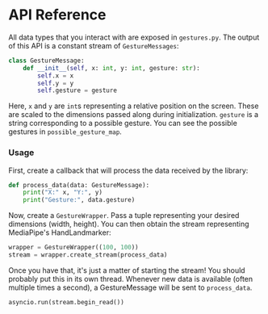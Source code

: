 # API Reference
All data types that you interact with are exposed in `gestures.py`. The output of this API is a constant stream of `GestureMessages`:
```python
class GestureMessage:
    def __init__(self, x: int, y: int, gesture: str):
        self.x = x
        self.y = y
        self.gesture = gesture
```

Here, `x` and `y` are `int`s representing a relative position on the screen. These are scaled to the dimensions passed along during initialization. `gesture` is a string corresponding to a possible gesture. You can see the possible gestures in `possible_gesture_map`.

### Usage

First, create a callback that will process the data received by the library:
```python
def process_data(data: GestureMessage):
    print("X:" x, "Y:", y)
    print("Gesture:", data.gesture)
```

Now, create a `GestureWrapper`. Pass a tuple representing your desired dimensions (width, height). You can then obtain the stream representing MediaPipe's HandLandmarker:

```python
wrapper = GestureWrapper((100, 100))
stream = wrapper.create_stream(process_data)
```

Once you have that, it's just a matter of starting the stream! You should probably put this in its own thread. Whenever new data is available (often multiple times a second), a GestureMessage will be sent to `process_data`.

```python
asyncio.run(stream.begin_read())
```
